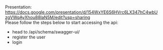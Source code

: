 Presentation: https://docs.google.com/presentation/d/154WxYE6S6HVrc6LX347hC4wbUzgVWqAyXhou88IaN5M/edit?usp=sharing  
Please follow the steps below to start accessing the api:  
* head to /api/schema/swagger-ui/
* register the user
* login
